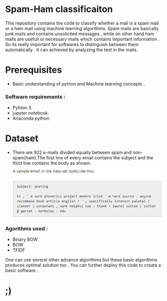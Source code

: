 # Spam-Ham classificaiton
This repository contains the code to classify whether a mail is a spam mail or a ham mail using machine learning algorithms. Spam mails are basically junk mails and contains unsolicited messages , while on other hand ham mails are usefull or necessary mails which contains important information . So its really important for softwares to distinguish between them automatically . It can achieved by analyzing the text in the mails.
# Prerequisites 
-  Basic understanding of pyhton and Machine learning concepts .
### Software requirements : 
* Pyhton 3.
* jupyter notebook.
* Anaconda python.
# Dataset
* There are 922 e-mails divided equally between spam and non-spam(ham).The first line of every email contains the subject and the third line contains the body as shown:
![title](sample_email.png)
### Agorithms used :
* Binary BOW
* BOW
* TFIDF

One can use several other advance algorithms but these basic algorithms produces optimal solution too . You can further deploy this code to create a basic software . 

# ;)
